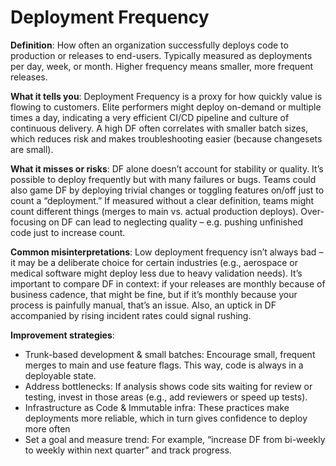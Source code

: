# Deployment Frequency

**Definition**: How often an organization successfully deploys code to production or releases to end-users. Typically measured as deployments per day, week, or month. Higher frequency means smaller, more frequent releases. 

**What it tells you**: Deployment Frequency is a proxy for how quickly value is flowing to customers. Elite performers might deploy on-demand or multiple times a day, indicating a very efficient CI/CD pipeline and culture of continuous delivery. A high DF often correlates with smaller batch sizes, which reduces risk and makes troubleshooting easier (because changesets are small). 

**What it misses or risks**: DF alone doesn’t account for stability or quality. It’s possible to deploy frequently but with many failures or bugs. Teams could also game DF by deploying trivial changes or toggling features on/off just to count a “deployment.” If measured without a clear definition, teams might count different things (merges to main vs. actual production deploys). Over-focusing on DF can lead to neglecting quality – e.g. pushing unfinished code just to increase count. 

**Common misinterpretations**: Low deployment frequency isn’t always bad – it may be a deliberate choice for certain industries (e.g., aerospace or medical software might deploy less due to heavy validation needs). It’s important to compare DF in context: if your releases are monthly because of business cadence, that might be fine, but if it’s monthly because your process is painfully manual, that’s an issue. Also, an uptick in DF accompanied by rising incident rates could signal rushing. 

**Improvement strategies**:
- Trunk-based development & small batches: Encourage small, frequent merges to main and use feature flags. This way, code is always in a deployable state.
- Address bottlenecks: If analysis shows code sits waiting for review or testing, invest in those areas (e.g., add reviewers or speed up tests).
- Infrastructure as Code & Immutable infra: These practices make deployments more reliable, which in turn gives confidence to deploy more often
- Set a goal and measure trend: For example, “increase DF from bi-weekly to weekly within next quarter” and track progress.